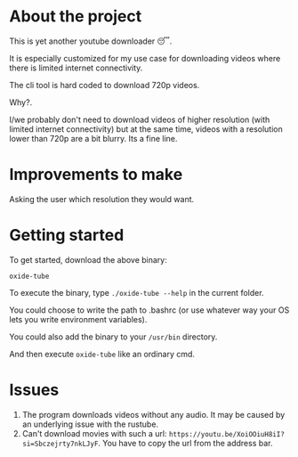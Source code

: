 # About the project

This is yet another youtube downloader 😴.

It is especially customized for my use case for downloading videos where there is limited internet connectivity.

The cli tool is hard coded to download 720p videos.

Why?.

I/we probably don't need to download videos of higher resolution (with limited internet connectivity) but at the same time, videos with a resolution lower than 720p are a bit blurry. Its a fine line.

# Improvements to make

Asking the user which resolution they would want.

# Getting started

To get started, download the above binary:

`oxide-tube`

To execute the binary, type `./oxide-tube --help` in the current folder.

You could choose to write the path to .bashrc (or use whatever way your OS lets you write environment variables).

You could also add the binary to your `/usr/bin` directory.

And then execute `oxide-tube` like an ordinary cmd.

# Issues

1. The program downloads videos without any audio. It may be caused by an underlying issue with the rustube.
2. Can't download movies with such a url: `https://youtu.be/XoiOOiuH8iI?si=Sbczejrty7nkLJyF`. You have to copy the url from      the address bar.
